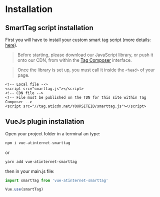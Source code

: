 # Installation

## SmartTag script installation

First you will have to install your custom smart tag script (more details: [here](https://developers.atinternet-solutions.com/javascript-en/getting-started-javascript-en/tracker-initialisation-javascript-en/)).

> Before starting, please download our JavaScript library, or push it onto our CDN, from within the [Tag Composer](https://apps.atinternet-solutions.com/TagComposer/#/) interface.

> Once the library is set up, you must call it inside the ```<head>``` of your page.

```markup
<!-- Local file -->
<script src="smarttag.js"></script>
<!-- CDN file -->
<!-- File must be published on the TDN for this site within Tag Composer -->
<script src="//tag.aticdn.net/YOURSITEID/smarttag.js"></script>
```

## VueJs plugin installation

Open your project folder in a terminal an type:

```bash
npm i vue-atinternet-smarttag
```

or

```bash
yarn add vue-atinternet-smarttag
```

then in your main.js file:

```javascript
import smartTag from 'vue-atinternet-smarttag'

Vue.use(smartTag)
```
